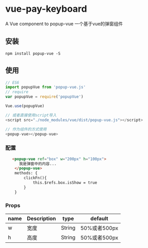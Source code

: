 # vue-pay-keyboard

A Vue component to popup-vue
一个基于vue的弹窗组件



## 安装

```JS
npm install popup-vue -S
```

## 使用

```js
// ES6
import popupVue from 'popup-vue.js'
// require
var popupVue = require('popupVue')

Vue.use(popupVue)

// 或者直接使用script导入
<script src="./node_modules/vue/dist/popup-vue.js"></script>

// 作为组件的方式使用
<popup-vue></popup-vue>
```

### 配置

```html
   <popup-vue ref="box" w="200px" h="100px">
      我是弹窗中的内容...
    </popup-vue>
    methods: {
        clickFn(){
            this.$refs.box.isShow = true
        }
    }
```


### Props

|    name    |    Description   |   type   |default|
| -----------------  | ---------------- | :--------: | :----------: |
| w       | 宽度 |String | 50%或者500px
| h       | 高度 |String | 50%或者500px
